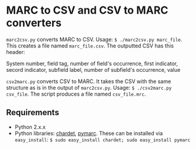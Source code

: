 MARC to CSV and CSV to MARC converters
======================================

`marc2csv.py` converts MARC to CSV. Usage: `$ ./marc2csv.py marc_file`. This creates a file named `marc_file.csv`. The outputted CSV has this header:

System number, field tag, number of field's occurrence, first indicator, secord indicator, subfield label, number of subfield's occurrence, value

`csv2marc.py` converts CSV to MARC. It takes the CSV with the same structure as is in the output of `marc2csv.py`. Usage: `$ ./csv2marc.py csv_file`. The script produces a file named `csv_file.mrc`.

Requirements
------------

* Python 2.x.x
* Python libraries: [chardet](http://chardet.feedparser.org/), [pymarc](https://github.com/edsu/pymarc). These can be installed via `easy_install`: `$ sudo easy_install chardet; sudo easy_install pymarc`
